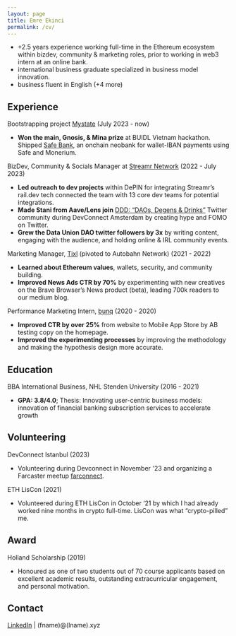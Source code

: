 ```yaml
---
layout: page
title: Emre Ekinci
permalink: /cv/
---
```


- +2.5 years experience working full-time in the Ethereum ecosystem within bizdev, community & marketing roles, prior to working in web3 intern at an online bank.
- international business graduate specialized in business model innovation.
- business fluent in English (+4 more)

## Experience
Bootstrapping project [Mystate](https://mystate.in/portugal) (July 2023 - now)
- **Won the main, Gnosis, & Mina prize** at BUIDL Vietnam hackathon. Shipped [Safe Bank](https://devfolio.co/projects/banking-protocol-d4ab), an onchain neobank for wallet-IBAN payments using Safe and Monerium.

BizDev, Community & Socials Manager at [Streamr Network](https://streamr.network/) (2022 - July 2023)
- **Led outreach to dev projects** within DePIN for integrating Streamr’s rail.dev tech connected the team with 13 core dev teams for potential integrations.
- **Made Stani from Aave/Lens join**  [DDD: “DAOs, Degens & Drinks”](https://twitter.com/i/communities/1496995687111831555) Twitter community during DevConnect Amsterdam by creating hype and FOMO on Twitter.
- **Grew the Data Union DAO twitter followers by 3x** by writing content, engaging with the audience, and holding online & IRL community events.

Marketing Manager, [Tixl](https://web.archive.org/web/20210205101554/https://tixl.org/) (pivoted to Autobahn Network) (2021 - 2022)
- **Learned about Ethereum values**, wallets, security, and community building.
- **Improved News Ads CTR by 70%** by experimenting with new creatives on the Brave Browser’s News product (beta), leading 700k readers to our medium blog.

Performance Marketing Intern, [bunq](https://www.bunq.com/) (2020 - 2020)
- **Improved CTR by over 25%** from website to Mobile App Store by AB testing copy on the homepage.
- **Improved the experimenting processes** by improving the methodology and making the hypothesis design more accurate.

## Education
BBA International Business, NHL Stenden University (2016 - 2021)
- **GPA: 3.8/4.0**; Thesis: Innovating user-centric business models: innovation of financial banking subscription services to accelerate growth

## Volunteering
DevConnect Istanbul (2023)
- Volunteering during Devconnect in November '23 and organizing a Farcaster meetup [farconnect](https://farconnect.xyz/).

ETH LisCon (2021)
- Volunteered during ETH LisCon in October ‘21 by which I had already worked nine months in crypto full-time. LisCon was what “crypto-pilled” me.

## Award
Holland Scholarship (2019)
- Honoured as one of two students out of 70 course applicants based on excellent academic results, outstanding extracurricular engagement, and personal motivation.

## Contact
[LinkedIn](https://www.linkedin.com/in/ekincixyz) | (fname)@(lname).xyz
